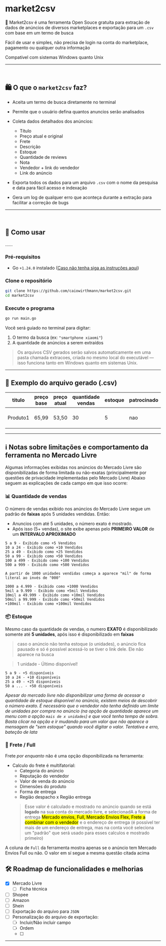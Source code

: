 # market2csv

🎯 Market2csv é uma ferramenta Open Souce gratuíta para extração de dados de anúncios de diversos marketplaces e exportação para um `.csv` com base em um termo de busca

Fácil de usar e simples, não precisa de login na conta do marketplace, pagamento ou qualquer outra informação

Compatível com sistemas Windows quanto Unix

---
<br>

## 🛍️ O que o `market2csv` faz?

- Aceita um termo de busca diretamente no terminal
- Permite que o usuário defina quantos anuncios serão analisados
- Coleta dados detalhados dos anúncios:
  - Título
  - Preço atual e original
  - Frete
  - Descrição
  - Estoque
  - Quantidade de reviews
  - Nota
  - Vendedor + link do vendedor
  - Link do anúncio
  
- Exporta todos os dados para um arquivo `.csv` com o nome da pesquisa e data para fácil acesso e indexação
- Gera um log de qualquer erro que aconteça durante a extração para facilitar a correção de bugs
---
<br>

## 🚀 Como usar
......

### Pré-requisitos
- Go `+1.24.0` instalado ([Caso não tenha siga as instruções aqui](https://golang.org/doc/install))


### Clone o repositório

```bash
git clone https://github.com/caiowirthmann/market2csv.git
cd market2csv
```

### Execute o programa

```bash
go run main.go
```

Você será guiado no terminal para digitar:
1. O termo da busca (ex: `"smartphone xiaomi"`)
2. A quantidade de anúncios a serem extraídos

>Os arquivos CSV gerados serão salvos automaticamente em uma pasta chamada extracoes, criada no mesmo local do executável — isso funciona tanto em Windows quanto em sistemas Unix.

---

## 🧾 Exemplo do arquivo gerado (.csv)

|titulo|preço base|preço atual|quantidade vendas|estoque|patrocinado|tem Full?|nota|quantidade reviews|link anuncio|descricao|nome vendedor|link vendedor|
|------------|-----|------|-----------|----------|-------|-----|-----|-------|------|-----|------|------|
|Produto1| 65,99|53,50|30|5|nao|sim|5.0|55|linkdoanuncio.com|descricao do produto|vendedor x|linkvendedor.com

---


## ℹ️ Notas sobre limitações e comportamento da ferramenta no **Mercado Livre**

Algumas informações exibidas nos anúncios do Mercado Livre são disponibilizadas de forma limitada ou não-exatas (principalmente por questões de privacidade implementadas pelo Mercado Livre) Abaixo seguem as explicações de cada campo em que isso ocorre:

### 📊 Quantidade de vendas

O número de vendas exibido nos anúncios do Mercado Livre segue um padrão de **faixas** após 5 unidades vendidas. Então:

- Anuncios com até 5 unidades, o número exato é mostrado.
- Após isso (5+ vendas), o site exibe apenas pelo **PRIMEIRO VALOR** de um **INTERVALO APROXIMADO**

```code
5 a 9 - Exibido como +5 Vendidos
10 a 24 - Exibido como +10 Vendidos
25 a 49 - Exibido como +25 Vendidos
50 a 99 - Exibido como +50 Vendidos
100 a 499 - Exibido como +100 Vendidos
500 a 999 - Exibido como +500 Vendidos

A partir de 1000 unidades vendidas começa a aparece "mil" de forma literal ao invés de "000"

1000 a 4.999 - Exibido como +1000 Vendidos
5mil a 9.999 - Exibido como +5mil Vendidos
10mil a 49.999 - Exibido como +10mil Vendidos
50mil a 99.999 - Exibido como +50mil Vendidos
+100mil - Exibido como +100mil Vendidos
```
### 📦 Estoque

Mesmo caso da quantidade de vendas, o numero **EXATO** é disponibilizado somente até **5 unidades**, após isso é disponibilizado em **faixas**

> caso o anúncio não tenha estoque (o unidades), o anúncio fica pausado e só é possível acessá-lo se tiver o link dele. Ele não aparece na busca

> 1 unidade - Último disponível!

```code
5 a 9 - +5 disponíveis
10 a 24 - +10 disponíveis
25 a 49 - +25 disponíveis
50 a ... - +50 disponíveis
```

*Apesar do mercado livre não disponibilizar uma forma de acessar a quantidade de estoque disponível no anúncio, existem meios de descobrir o número exato. É necessário que o vendedor não tenha definido um limite de unidades por compra no anúncio (na opção de quantidade aparece um menu com a opção `mais de x unidades`) e que você tenha tempo de sobra. Basta clicar na opção e ir mudando para um valor que não aparece a mensagem de "sem estoque" quando você digitar o valor. Tentativa e erro, bateção de lata*

### 🚚 Frete / Full

Frete *por enquanto* não é uma opção disponibilizada na ferramenta:

- Calculo do frete é multifatorial:
    - Categoria do anúncio
    - Reputação do vendedor
    - Valor de venda do anúncio
    - Dimensões do produto
    - Forma de entrega
    - Região despacho x Região entrega
    > Esse valor é calculado e mostrado no anúncio quando se está **logado** na sua conta do mercado livre, e selecionadA a forma de entrega <mark>Mercado envios, Full, Mercado Envios Flex, Frete a combinar com o vendedor</mark> e o endereço de entrega (é possível ter mais de um endereço de entrega, mas na conta você seleciona um "padrão" que será usado para esses calculos e mostrado primeiro)

A coluna de `Full` da ferramenta mostra apenas se o anúncio tem Mercado Envios Full ou não. O valor em sí segue a mesma questão citada acima

## 🛠️ Roadmap de funcionalidades e melhorias

- [x] Mercado Livre
    - [ ] Ficha técnica
- [ ] Shopee
- [ ] Amazon
- [ ] Shein
- [ ] Exportação do arquivo para `JSON`
- [ ] Personalização do arquivo de exportação:
    - [ ] Incluir/Não incluir campo
    - [ ] Ordem
    - [ ] 


---